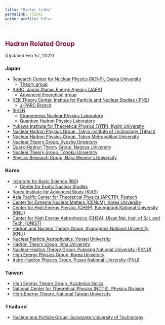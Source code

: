```yaml
---
title: "Useful links"
permalink: /link/
author_profile: false
---
```

  
  <p style="margin-bottom:1.2cm;"></p>

<h2 style="color:#900C3F"> Hadron Related Group </h2>

(Updated Feb 1st, 2022)

<h3> Japan </h3>

<ul> 
  <li> 
    <a href="http://www.rcnp.osaka-u.ac.jp/index_en.html">Research Center for Nuclear Physics (RCNP), Osaka University</a> <br>
    <ul>
      <li> <a href="http://www.rcnp.osaka-u.ac.jp/Divisions/np2/index.html?English%2FRCNP%20Theory%20Group%20%28English%29"> Theory group </a> </li>
    </ul>
  </li>
  
  <li>
    <a href="https://www.jaea.go.jp/english/">ASRC, Japan Atomic Energy Agency (JAEA)</a> <br>
    <ul>
      <li> <a href="https://asrc.jaea.go.jp/soshiki/gr/atp/index.html"> Advanced theoretical group </a> </li>
    </ul>
  </li>
  
  <li>
    <a href="https://www2.kek.jp/theory-center/theory_e/research-group/">KEK Theory Center, Institue for Particle and Nuclear Studies (IPNS) </a> <br>
    <ul>
      <li> <a href="https://j-parc-th.kek.jp/html/English/e-index.html"> J-PARC Branch</a> </li>
    </ul>
  </li>
  
    
  <li>
    <a href="https://www.riken.jp/en/">RIKEN </a> <br>
    <ul>
      <li> <a href="http://snp.riken.jp/index.html"> Strangeness Nuclear Physics Laboratory</a> </li>
      <li> <a href="https://ribf.riken.jp/QHP/"> Quantum Hadron Physics Laboratory</a> </li>
    </ul>
  </li>
  
  <li>
    <a href="https://www.yukawa.kyoto-u.ac.jp/en-GB/">Yukawa Institute for Theoretical Physics (YITP), Kyoto University</a>
  </li>

  <li>
   <a href="http://www.th.phys.titech.ac.jp/Nuclth/Nuclear_Hadron_Physics/Top_page_e.html"> Nuclear Hadron Physics Group, Tokyo Institute of Technology (Titech)</a> 
  </li>
  
  <li>
   <a href="https://www.comp.tmu.ac.jp/nuclth/TMU_Nuclear_Hadron_Group/index_e.html"> Nuclear Hadron Physics Group, Tokyo Metropolitan University</a> 
  </li>
  
  <li>
   <a href="http://www.nt.phys.kyushu-u.ac.jp/index-j.html"> Nuclear Theory Group, Kyushu University</a> 
  </li>
  
  <li>
   <a href="https://hken.phys.nagoya-u.ac.jp/index-e.html"> Quark-Hadron Theory Group, Nagoya University</a> 
  </li>

  <li>
   <a href="http://www.nucl.phys.tohoku.ac.jp/index-e.html"> Nuclear Theory Group, Tohoku University</a> 
  </li>
  
  <li>
   <a href="https://koto10.nara-wu.ac.jp/search/result.html?lang=en&template=template1&affli=Research+Group+of+Physics&affiliationCode=20302&mLink#advance"> Physics Research Group, Nara Women's University</a> 
  </li>
</ul>








<h3> Korea </h3>

<ul> 
  <li> 
    <a href="http://www.rcnp.osaka-u.ac.jp/index_en.html">Instutute for Basic Science (IBS) </a> <br>
    <ul>
      <li> <a href="https://www.ibs.re.kr/cens/"> Center for Exotic Nuclear Studies</a> </li>
    </ul>
  </li>
  
  <li> 
    <a href="http://www.kias.re.kr">Korea Institute for Advanced Study (KIAS)</a>
  </li>
  
  <li> 
    <a href="https://www.apctp.org">Asia Pacific Center for Theoretical Physics (APCTP), Postech </a>
  </li>
  
  <li> 
    <a href="https://cenum.korea.ac.kr/#!index.md">Center for Extreme Nuclear Matters (CENuM), Korea University</a>
  </li>
  
  <li> 
    <a href="http://chep.knu.ac.kr"> Center for High Energy Physics (CHEP), Kyungpook National University (KNU) </a>
  </li>  
  
  <li> 
    <a href="http://sirius.unist.ac.kr/SRC-CHEA/index.html"> Center for High Energy Astrophysics (CHEA), Ulsan Nat. Inst. of Sci. and Tech. (UNIST) </a>
  </li> 
  
  <li> 
    <a href="https://sites.google.com/view/knuhadron/home?authuser=0">Hadron and Nuclear Theory Group, Kyungpook National University (KNU)</a>
  </li>  
  
  <li> 
    <a href="http://physicsyonsei.kr/en/research/field?area=1">Nuclear Particle Astrophysics, Yonsei University</a>
  </li>  

  <li> 
    <a href="http://ntg.inha.ac.kr"> Hadron Theory Group, Inha University </a>
  </li>  
  
  <li> 
    <a href="https://gariwulf.wixsite.com/pknu-nuhath"> Nuclear-Hadron Theory Group, Pukyong National University (PKNU) </a>
  </li>  

  <li> 
    <a href="https://physics.korea.edu/phys_en/research/energy.do#none"> High Energy Physics Group, Korea University </a>
  </li>  
  
  
  <li>
    <a href="https://his.pusan.ac.kr/physeng/33005/subview.do"> Astro-Hadron Physics Group, Pusan National University (PNU) </a>
  </li>  
  
</ul>


<h3> Taiwan </h3>

<ul>
  <li>
    <a href="https://www.phys.sinica.edu.tw/~heptheory/"> High Energy Theory Group, Academia Sinica </a>
  </li>  

  <li>
    <a href="https://phys.ncts.ntu.edu.tw"> National Center for Theoretical Physics (NCTS), Physics Division </a>
  </li>  

  <li>
    <a href="https://www.phys.ntu.edu.tw/enphysics/news_n_46593_sms_50658__CSN_8015.html"> High-Energy Theory, National Taiwan University </a>
  </li>  
</ul>

<h3> Thailand </h3>

<ul>
  <li>
    <a href="http://science.sut.ac.th/physics/ALICE/particle/index.html"> Nuclear and Particle Group, Suranaree University of Technology </a>
  </li>  
</ul>

